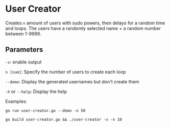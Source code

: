 # User Creator
Creates `n` amount of users with sudo powers, then delays for a random time and loops.
The users have a randomly selected name + a random number between 1-9999. 
## Parameters

`-v`: enable output

`n [num]`: Specify the number of users to create each loop

`--demo`: Display the generated usernames but don't create them

`-h` or `--help`: Display the help

Examples:
```
go run user-creator.go --demo -n 50

go build user-creator.go && ./user-creator -v -n 10
```